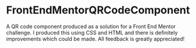 # FrontEndMentorQRCodeComponent
A QR code component produced as a solution for a Front End Mentor challenge. I produced this using CSS and HTML and there is definitely improvements which could be made. All feedback is greatly appreciated!
